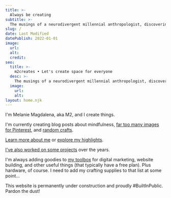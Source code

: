 ```yaml
---
title: >-
  Always be creating
subtitle: >-
  The musings of a neurodivergent millennial anthropologist, discovering mindfulness in urban exploration, and surviving late-stage capitalism with digital marketing.
slug: /
date: Last Modified
datePublish: 2022-01-01
image:
  url: 
  alt: 
  credit: 
seo:
  title: >-
    m2creates • Let's create space for everyone
  desc: >-
    The musings of a neurodivergent millennial anthropologist, discovering mindfulness in urban exploration, and surviving late-stage capitalism with digital marketing.
  image: 
    url:
    alt:
layout: home.njk
---
```


I'm Melanie Magdalena, aka M2, and I create things.

I'm currently creating blog posts about mindfulness, [far too many images for Pinterest](https://www.pinterest.com/m2creates), and [random crafts](https://tiktok.com/@m2creates).

[Learn more about me](/about/) or [explore my highlights](/highlights/).

[I've also worked on some projects](/projects/) over the years.

I'm always adding goodies to [my toolbox](/uses/) for digital marketing, website building, and other useful things (that typically have a free plan). Plus hardware, of course. I need to add my crafting supplies to that list at some point...

This website is permanently under construction and proudly #BuiltInPublic. Pardon the dust!

